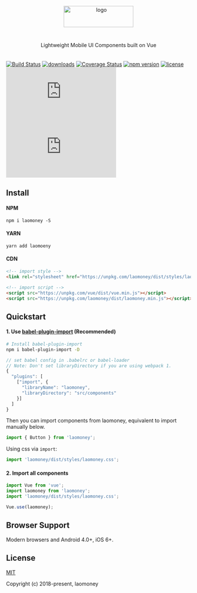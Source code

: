 <p align="center">
    <img alt="logo" src="https://static.laocaibao.com/1.6.5/static/images/logo_lcb.png" width="190" height="58" style="margin-bottom: 10px;">
</p>

<p align="center" style="margin: 30px 0 35px;">Lightweight Mobile UI Components built on Vue</p>

[![Build Status](https://travis-ci.org/flower007/laomoney-ui.svg?branch=master)](https://travis-ci.org/flower007/laomoney-ui)
[![downloads](https://img.shields.io/npm/dt/laomoney.svg)](https://www.npmjs.com/package/laomoney)
[![Coverage Status](https://img.shields.io/codecov/c/github/flower007/laomoney-ui/master.svg)](https://codecov.io/github/flower007/laomoney-ui?branch=master)
[![npm version](https://img.shields.io/npm/v/laomoney.svg?style=flat)](https://www.npmjs.com/package/laomoney)
[![license](https://img.shields.io/npm/l/laomoney.svg)](https://www.npmjs.com/package/laomoney)
[![JS Gzip Size](http://img.badgesize.io/https://unpkg.com/laomoney/dist/laomoney.min.js?compression=gzip&style=flat&label=JS%20gzip%20size)](https://unpkg.com/laomoney/dist/laomoney.min.js)
[![CSS Gzip Size](http://img.badgesize.io/https://unpkg.com/laomoney/dist/styles/laomoney.css?compression=gzip&style=flat&label=CSS%20gzip%20size)](https://unpkg.com/laomoney/dist/styles/laomoney.css)

## Install

#### NPM

```shell
npm i laomoney -S
```

#### YARN

```shell
yarn add laomoeny
```

#### CDN

```html
<!-- import style -->
<link rel="stylesheet" href="https://unpkg.com/laomoney/dist/styles/laomoney.css" />

<!-- import script -->
<script src="https://unpkg.com/vue/dist/vue.min.js"></script>
<script src="https://unpkg.com/laomoney/dist/laomoney.min.js"></script>
```

## Quickstart

#### 1. Use [babel-plugin-import](https://github.com/ant-design/babel-plugin-import) (Recommended)

```bash
# Install babel-plugin-import
npm i babel-plugin-import -D
```

```js
// set babel config in .babelrc or babel-loader
// Note: Don't set libraryDirectory if you are using webpack 1.
{
  "plugins": [
    ["import", {
      "libraryName": "laomoney",
      "libraryDirectory": "src/components"
    }]
  ]
}
```

Then you can import components from laomoney, equivalent to import manually below.

```js
import { Button } from 'laomoney';
```
Using css via `import`:

```js
import 'laomoney/dist/styles/laomoney.css';
```

#### 2. Import all components

```js
import Vue from 'vue';
import laomoney from 'laomoney';
import 'laomoney/dist/styles/laomoney.css';

Vue.use(laomoney);
```

## Browser Support

Modern browsers and Android 4.0+, iOS 6+.

## License
[MIT](http://opensource.org/licenses/MIT)

Copyright (c) 2018-present, laomoney

